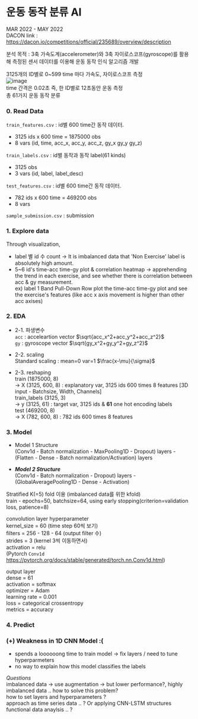# 운동 동작 분류 AI

MAR 2022 - MAY 2022       
DACON link : https://dacon.io/competitions/official/235689/overview/description  

분석 목적 : 3축 가속도계(accelerometer)와 3축 자이로스코프(gyroscope)를 활용해 측정된 센서 데이터를 이용해 운동 동작 인식 알고리즘 개발 

3125개의 ID별로 0~599 time 마다 가속도, 자이로스코프 측정    
![image](https://github.com/gitblankhub/Baf/assets/99718641/cc3a2703-2f21-4f41-a7a5-c20d14f63358)    
time 간격은 0.02초 즉, 한 ID별로 12초동안 운동 측정     
총 61가지 운동 동작 분류     


### 0. Read Data 
`train_features.csv`
: id별 600 time간 동작 데이터. 
- 3125 ids x 600 time = 1875000 obs    
- 8 vars (id, time, acc_x, acc_y, acc_z, gy_x gy_y gy_z)
  
`train_labels.csv` 
: id별 동작과 동작 label(61 kinds) 
- 3125 obs
- 3 vars (id, label, label_desc)

`test_features.csv` 
: id별 600 time간 동작 데이터. 
- 782 ids x 600 time = 469200 obs
- 8 vars

`sample_submission.csv` : submission 

### 1. Explore data 
Through visualization, 
- label 별 id 수 count -> It is imbalanced data that 'Non Exercise' label is absolutely high amount. 
- 5~6 id's time-acc time-gy plot & correlation heatmap -> apprehending the trend in each exercise, and see whether there is correlation between acc & gy measurement.     
  ex) label 1 Band Pull-Down Row plot the time-acc time-gy plot and see the exercise's features (like acc x axis movement is higher than other acc axises)

### 2. EDA 
- 2-1. 파생변수        
`acc` : acceleartion vector $\sqrt{acc_x^2+acc_y^2+acc_z^2}$     
`gy` : gyroscope vector $\sqrt{gy_x^2+gy_y^2+gy_z^2}$   

- 2-2. scaling      
Standard scaling : mean=0 var=1  $\frac{x-\mu}{\sigma}$   

- 2-3. reshaping       
train (1875000, 8)     
-> X (3125, 600, 8) : explanatory var, 3125 ids 600 times 8 features [3D input - Batchsize, Width, Channels]    
train_labels (3125, 3)     
-> y (3125, 61) : target var, 3125 ids & **61** one hot encoding labels     
test (469200, 8)     
-> X (782, 600, 8) : 782 ids 600 times 8 features     

### 3. Model 

- Model 1 Structure    
(Conv1d - Batch normalization - MaxPooling1D - Dropout) layers - (Flatten - Dense - Batch normalization/Activation) layers

- ***Model 2 Structure***     
(Conv1d - Batch normalization - Dropout) layers - (GlobalAveragePooling1D - Dense - Activation)  

Stratified K(=5) fold 이용 (imbalanced data를 위한 kfold)      
train - epochs=50, batchsize=64, using early stopping(criterion=validation loss, patience=8)   

convolution layer hyperparameter    
kernel_size = 60 (time step 60씩 보기)  
filters = 256 - 128 - 64 (output filter 수)   
strides = 3 (kernel 3씩 이동하면서)   
activation = relu   
(Pytorch `Conv1d` https://pytorch.org/docs/stable/generated/torch.nn.Conv1d.html)  


output layer   
dense = 61       
activation = softmax  
optimizer = Adam    
learning rate = 0.001    
loss = categorical crossentropy   
metrics = accuracy    


### 4. Predict 


### (+) Weakness in 1D CNN Model :(
- spends a loooooong time to train model -> fix layers / need to tune hyperparmeters 
- no way to explain how this model classifies the labels


*Questions*     
imbalanced data -> use augmentation -> but lower performance?, highly imbalanced data .. how to solve this problem?   
how to set layers and hyperparameters ?      
approach as time series data .. ? Or applying CNN-LSTM structures             
functional data anaylsis .. ?      

